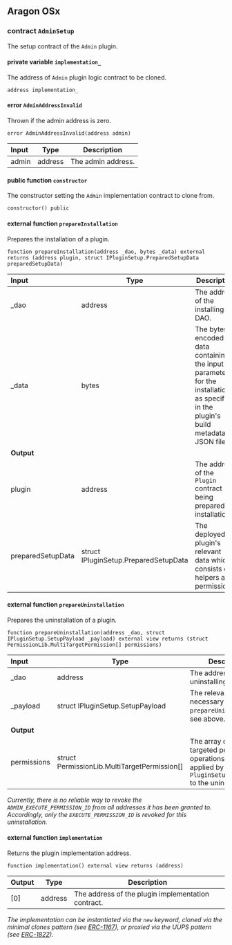 ## Aragon OSx

###  contract `AdminSetup`

The setup contract of the `Admin` plugin.

#### private variable `implementation_`

The address of `Admin` plugin logic contract to be cloned.

```solidity
address implementation_ 
```

####  error `AdminAddressInvalid`

Thrown if the admin address is zero.

```solidity
error AdminAddressInvalid(address admin) 
```

| Input | Type | Description |
|:----- | ---- | ----------- |
| admin | address | The admin address. |

#### public function `constructor`

The constructor setting the `Admin` implementation contract to clone from.

```solidity
constructor() public 
```

#### external function `prepareInstallation`

Prepares the installation of a plugin.

```solidity
function prepareInstallation(address _dao, bytes _data) external returns (address plugin, struct IPluginSetup.PreparedSetupData preparedSetupData) 
```

| Input | Type | Description |
|:----- | ---- | ----------- |
| _dao | address | The address of the installing DAO. |
| _data | bytes | The bytes-encoded data containing the input parameters for the installation as specified in the plugin's build metadata JSON file. |
| **Output** | |
| plugin | address | The address of the `Plugin` contract being prepared for installation. |
| preparedSetupData | struct IPluginSetup.PreparedSetupData | The deployed plugin's relevant data which consists of helpers and permissions. |

#### external function `prepareUninstallation`

Prepares the uninstallation of a plugin.

```solidity
function prepareUninstallation(address _dao, struct IPluginSetup.SetupPayload _payload) external view returns (struct PermissionLib.MultiTargetPermission[] permissions) 
```

| Input | Type | Description |
|:----- | ---- | ----------- |
| _dao | address | The address of the uninstalling DAO. |
| _payload | struct IPluginSetup.SetupPayload | The relevant data necessary for the `prepareUninstallation`. see above. |
| **Output** | |
| permissions | struct PermissionLib.MultiTargetPermission[] | The array of multi-targeted permission operations to be applied by the `PluginSetupProcessor` to the uninstalling DAO. |

*Currently, there is no reliable way to revoke the `ADMIN_EXECUTE_PERMISSION_ID` from all addresses it has been granted to. Accordingly, only the `EXECUTE_PERMISSION_ID` is revoked for this uninstallation.*

#### external function `implementation`

Returns the plugin implementation address.

```solidity
function implementation() external view returns (address) 
```

| Output | Type | Description |
| ------ | ---- | ----------- |
| [0] | address | The address of the plugin implementation contract. |

*The implementation can be instantiated via the `new` keyword, cloned via the minimal clones pattern (see [ERC-1167](https://eips.ethereum.org/EIPS/eip-1167)), or proxied via the UUPS pattern (see [ERC-1822](https://eips.ethereum.org/EIPS/eip-1822)).*

